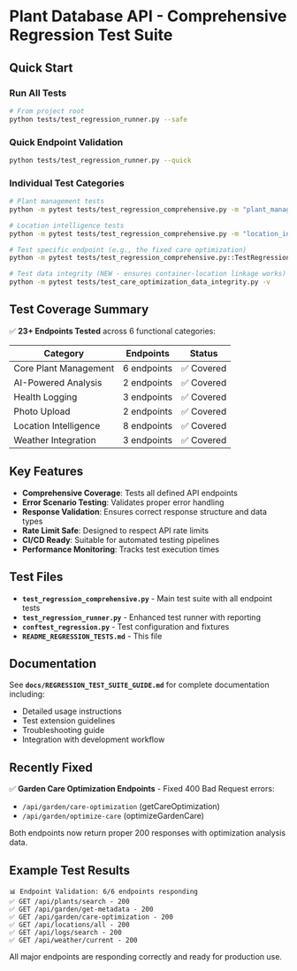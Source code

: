 # Plant Database API - Comprehensive Regression Test Suite

## Quick Start

### Run All Tests
```bash
# From project root
python tests/test_regression_runner.py --safe
```

### Quick Endpoint Validation  
```bash
python tests/test_regression_runner.py --quick
```

### Individual Test Categories
```bash
# Plant management tests
python -m pytest tests/test_regression_comprehensive.py -m "plant_management" -v

# Location intelligence tests  
python -m pytest tests/test_regression_comprehensive.py -m "location_intelligence" -v

# Test specific endpoint (e.g., the fixed care optimization)
python -m pytest tests/test_regression_comprehensive.py::TestRegressionSuite::test_garden_care_optimization -v

# Test data integrity (NEW - ensures container-location linkage works)
python -m pytest tests/test_care_optimization_data_integrity.py -v
```

## Test Coverage Summary

✅ **23+ Endpoints Tested** across 6 functional categories:

| Category | Endpoints | Status |
|----------|-----------|--------|
| Core Plant Management | 6 endpoints | ✅ Covered |
| AI-Powered Analysis | 2 endpoints | ✅ Covered |
| Health Logging | 3 endpoints | ✅ Covered |
| Photo Upload | 2 endpoints | ✅ Covered |
| Location Intelligence | 8 endpoints | ✅ Covered |
| Weather Integration | 3 endpoints | ✅ Covered |

## Key Features

- **Comprehensive Coverage**: Tests all defined API endpoints
- **Error Scenario Testing**: Validates proper error handling
- **Response Validation**: Ensures correct response structure and data types
- **Rate Limit Safe**: Designed to respect API rate limits
- **CI/CD Ready**: Suitable for automated testing pipelines
- **Performance Monitoring**: Tracks test execution times

## Test Files

- **`test_regression_comprehensive.py`** - Main test suite with all endpoint tests
- **`test_regression_runner.py`** - Enhanced test runner with reporting
- **`conftest_regression.py`** - Test configuration and fixtures
- **`README_REGRESSION_TESTS.md`** - This file

## Documentation

See **`docs/REGRESSION_TEST_SUITE_GUIDE.md`** for complete documentation including:
- Detailed usage instructions
- Test extension guidelines
- Troubleshooting guide
- Integration with development workflow

## Recently Fixed

✅ **Garden Care Optimization Endpoints** - Fixed 400 Bad Request errors:
- `/api/garden/care-optimization` (getCareOptimization)
- `/api/garden/optimize-care` (optimizeGardenCare)

Both endpoints now return proper 200 responses with optimization analysis data.

## Example Test Results

```
📊 Endpoint Validation: 6/6 endpoints responding
✅ GET /api/plants/search - 200
✅ GET /api/garden/get-metadata - 200  
✅ GET /api/garden/care-optimization - 200
✅ GET /api/locations/all - 200
✅ GET /api/logs/search - 200
✅ GET /api/weather/current - 200
```

All major endpoints are responding correctly and ready for production use.
